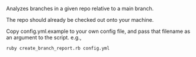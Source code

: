Analyzes branches in a given repo relative to a main branch.

The repo should already be checked out onto your machine.

Copy config.yml.example to your own config file, and pass that
filename as an argument to the script.  e.g.,

    ruby create_branch_report.rb config.yml